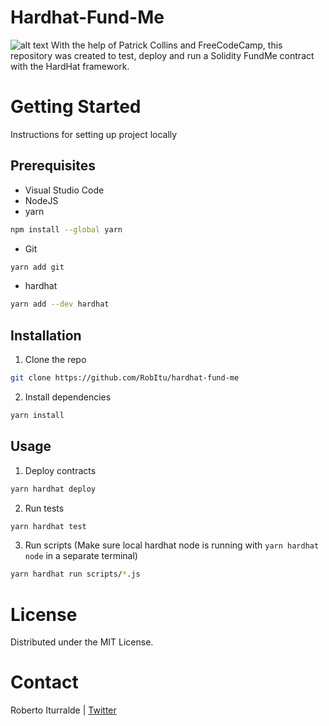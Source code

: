 # Hardhat-Fund-Me 
![alt text](https://hardhat.org/card.jpg)
With the help of Patrick Collins and FreeCodeCamp, this repository was created to test, deploy and run a Solidity FundMe contract with the HardHat framework. 

# Getting Started
Instructions for setting up project locally

## Prerequisites 
- Visual Studio Code
- NodeJS
- yarn
```bash
npm install --global yarn
```
- Git
```bash
yarn add git
```
- hardhat
```bash
yarn add --dev hardhat
```

## Installation
1. Clone the repo
```bash
git clone https://github.com/RobItu/hardhat-fund-me
```
2. Install dependencies
```bash
yarn install
```
## Usage

1. Deploy contracts
```bash
yarn hardhat deploy
```
2. Run tests
```bash
yarn hardhat test
```
3. Run scripts (Make sure local hardhat node is running with `yarn hardhat node` in a separate terminal)
```bash
yarn hardhat run scripts/*.js
```

# License
Distributed under the MIT License.

# Contact

Roberto Iturralde | [Twitter](https://twitter.com/ancientveil)


